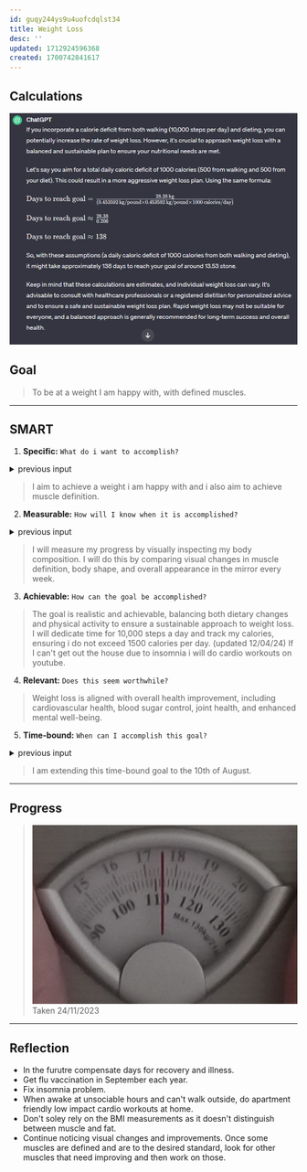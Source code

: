 ```yaml
---
id: guqy244ys9u4uofcdqlst34
title: Weight Loss
desc: ''
updated: 1712924596368
created: 1700742841617
---
```


## Calculations

![](assets/image.png)


## Goal

> To be at a weight I am happy with, with defined muscles.

---

## SMART

1. **Specific:** `What do i want to accomplish?`



<!-- start of 'previous input' section -->
<details>
    <summary>previous input</summary>

#
I aim to achieve a weight of 13.53 stone.

---
</details>
<!-- end of 'previous input' section -->



> I aim to achieve a weight i am happy with and i also aim to achieve muscle definition.

2. **Measurable:** `How will I know when it is accomplished?`



<!-- start of 'previous input' section -->
<details>
    <summary>previous input</summary>

#
I will measure my progress using the metric of weight in stone.

---
</details>
<!-- end of 'previous input' section -->



> I will measure my progress by visually inspecting my body composition. I will do this by comparing visual changes in muscle definition, body shape, and overall appearance in the mirror every week.



3. **Achievable:** `How can the goal be accomplished?`
> The goal is realistic and achievable, balancing both dietary changes and physical activity to ensure a sustainable approach to weight loss. I will dedicate time for 10,000 steps a day and track my calories, ensuring i do not exceed 1500 calories per day. (updated 12/04/24) If I can't get out the house due to insomnia i will do cardio workouts on youtube.

4. **Relevant:** `Does this seem worthwhile?`
> Weight loss is aligned with overall health improvement, including cardiovascular health, blood sugar control, joint health, and enhanced mental well-being.

5. **Time-bound:** `When can I accomplish this goal?`



<!-- start of 'previous input' section -->
<details>
    <summary>previous input</summary>

#
> I plan to reach my goal in 138 days, by the 10th of April in the year 2024.

---
</details>
<!-- end of 'previous input' section -->



> I am extending this time-bound goal to the 10th of August.

---

## Progress

> ![Alt text](assets/image-2.png)
Taken 24/11/2023

---

## Reflection

>
- In the furutre compensate days for recovery and illness. 
- Get flu vaccination in September each year.
- Fix insomnia problem.
- When awake at unsociable hours and can't walk outside, do apartment friendly low impact cardio workouts at home.
- Don't soley rely on the BMI measurements as it doesn't distinguish between muscle and fat.
- Continue noticing visual changes and improvements. Once some muscles are defined and are to the desired standard, look for other muscles that need improving and then work on those.